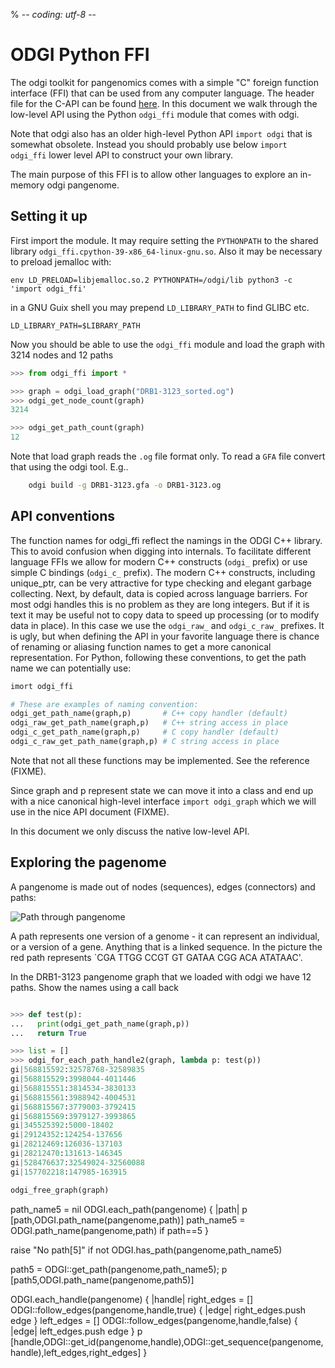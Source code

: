 % -*- coding: utf-8 -*-

# ODGI Python FFI

The odgi toolkit for pangenomics comes with a simple "C" foreign function interface (FFI) that can be used from any computer language.
The header file for the C-API can be found [here](https://github.com/pjotrp/odgi/blob/master/src/odgi-api.h).
In this document we walk through the low-level API using the Python `odgi_ffi` module that comes with odgi.

Note that odgi also has an older high-level Python API `import odgi` that is somewhat obsolete. Instead you should probably use below `import odgi_ffi` lower level API to construct your own library.

The main purpose of this FFI is to allow other languages to explore an in-memory odgi pangenome.

## Setting it up

First import the module. It may require setting the `PYTHONPATH` to the shared library `odgi_ffi.cpython-39-x86_64-linux-gnu.so`. Also it may be necessary to preload jemalloc with:

    env LD_PRELOAD=libjemalloc.so.2 PYTHONPATH=/odgi/lib python3 -c 'import odgi_ffi'

in a GNU Guix shell you may prepend `LD_LIBRARY_PATH` to find GLIBC etc.

    LD_LIBRARY_PATH=$LIBRARY_PATH

Now you should be able to use the `odgi_ffi` module and load the graph with 3214 nodes and 12 paths

```python
>>> from odgi_ffi import *

>>> graph = odgi_load_graph("DRB1-3123_sorted.og")
>>> odgi_get_node_count(graph)
3214

>>> odgi_get_path_count(graph)
12

```

Note that load graph reads the `.og` file format only. To read a `GFA` file convert that using the odgi tool. E.g..

```sh
    odgi build -g DRB1-3123.gfa -o DRB1-3123.og
```

## API conventions

The function names for odgi_ffi reflect the namings in the ODGI C++ library. This to avoid confusion when digging into internals.
To facilitate different language FFIs we allow for modern C++ constructs (`odgi_` prefix) or use simple C bindings (`odgi_c_` prefix). The modern C++ constructs, including unique_ptr, can be very attractive for type checking and elegant garbage collecting.
Next, by default, data is copied across language barriers. For most odgi handles this is no problem as they are long integers. But if it is text it may be useful not to copy data to speed up processing (or to modify data in place). In this case we use the `odgi_raw_` and `odgi_c_raw_` prefixes. It is ugly, but when defining the API in your favorite language there is chance of renaming or aliasing function names to get a more canonical representation. For Python, following these conventions, to get the path name we can potentially use:

```python
imort odgi_ffi

# These are examples of naming convention:
odgi_get_path_name(graph,p)       # C++ copy handler (default)
odgi_raw_get_path_name(graph,p)   # C++ string access in place
odgi_c_get_path_name(graph,p)     # C copy handler (default)
odgi_c_raw_get_path_name(graph,p) # C string access in place
```

Note that not all these functions may be implemented. See the reference (FIXME).

Since graph and p represent state we can move it into a class and end up with a nice canonical high-level interface `import odgi_graph` which we will use in the nice API document (FIXME).

In this document we only discuss the native low-level API.

## Exploring the pagenome

A pangenome is made out of nodes (sequences), edges (connectors) and paths:

![Path through pangenome](../../docs/img/exampleGraphPath.png "Pangenome path")

A path represents one version of a genome - it can represent an individual, or a version of a gene. Anything that is a linked sequence. In the picture the red path represents `CGA TTGG CCGT GT GATAA CGG ACA ATATAAC'.

In the DRB1-3123 pangenome graph that we loaded with odgi we have 12 paths.
Show the names using a call back

```python

>>> def test(p):
...   print(odgi_get_path_name(graph,p))
...   return True

>>> list = []
>>> odgi_for_each_path_handle2(graph, lambda p: test(p))
gi|568815592:32578768-32589835
gi|568815529:3998044-4011446
gi|568815551:3814534-3830133
gi|568815561:3988942-4004531
gi|568815567:3779003-3792415
gi|568815569:3979127-3993865
gi|345525392:5000-18402
gi|29124352:124254-137656
gi|28212469:126036-137103
gi|28212470:131613-146345
gi|528476637:32549024-32560088
gi|157702218:147985-163915

odgi_free_graph(graph)

```


path_name5 = nil
ODGI.each_path(pangenome) { |path|
  p [path,ODGI.path_name(pangenome,path)]
  path_name5 = ODGI.path_name(pangenome,path) if path==5
}

raise "No path[5]" if not ODGI.has_path(pangenome,path_name5)

path5 = ODGI::get_path(pangenome,path_name5);
p [path5,ODGI.path_name(pangenome,path5)]

ODGI.each_handle(pangenome) { |handle|
  right_edges = []
  ODGI::follow_edges(pangenome,handle,true) { |edge|
    right_edges.push edge
  }
  left_edges = []
  ODGI::follow_edges(pangenome,handle,false) { |edge|
    left_edges.push edge
  }
  p [handle,ODGI::get_id(pangenome,handle),ODGI::get_sequence(pangenome,handle),left_edges,right_edges]
}

